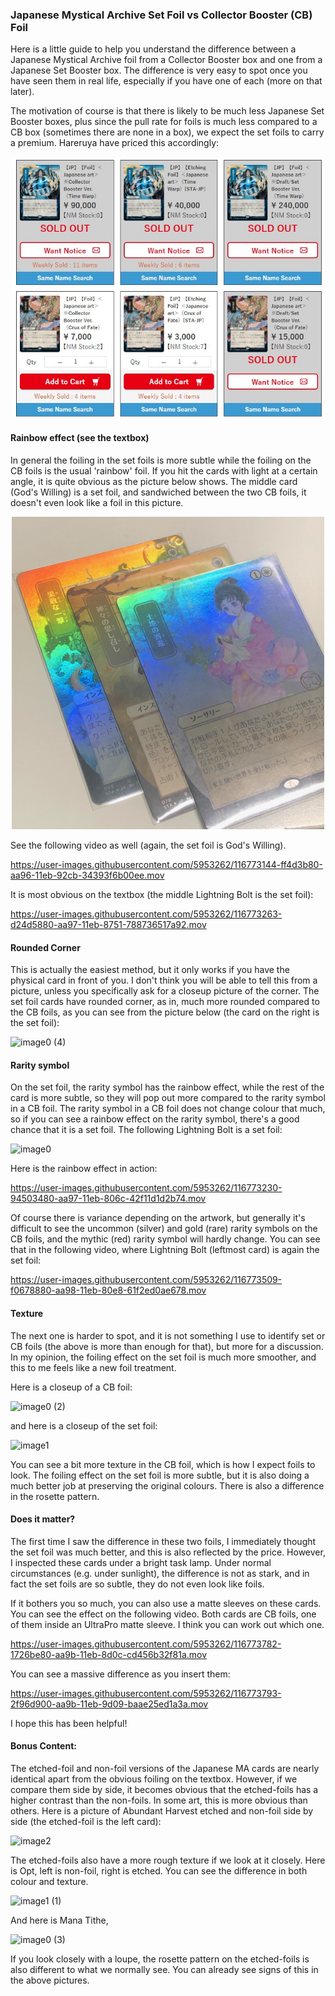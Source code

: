 ### Japanese Mystical Archive Set Foil vs Collector Booster (CB) Foil

Here is a little guide to help you understand the difference between a Japanese
Mystical Archive foil from a Collector Booster box and one from a Japanese Set Booster box.
The difference is very easy to spot once you have seen them in real life, especially
if you have one of each (more on that later).

The motivation of course is that there is likely to be much less Japanese Set Booster boxes,
plus since the pull rate for foils is much less compared to a CB box (sometimes there are none in a box),
we expect the set foils to carry a premium. 
Hareruya have priced this accordingly:

<p align="center">
<img src="hareruya.jpg" width="500">
</p>

#### Rainbow effect (see the textbox)

In general the foiling in the set foils is more subtle while the foiling on the CB foils is the usual 'rainbow' foil. 
If you hit the cards with light at a certain angle, it is quite obvious as the picture below shows. The
middle card (God's Willing) is a set foil, and sandwiched between the two CB foils, it doesn't even look like
a foil in this picture.

<p align="center">
<img src="rainbow.jpeg" width="500">
</p>

See the following video as well (again, the set foil is God's Willing).

https://user-images.githubusercontent.com/5953262/116773144-ff4d3b80-aa96-11eb-92cb-34393f6b00ee.mov

It is most obvious on the textbox (the middle Lightning Bolt is the set foil):

https://user-images.githubusercontent.com/5953262/116773263-d24d5880-aa97-11eb-8751-788736517a92.mov

#### Rounded Corner

This is actually the easiest method, but it only works if you have the physical card in front of you.
I don't think you will be able to tell this from a picture, 
unless you specifically ask for a closeup picture of the corner.
The set foil cards have rounded corner, as in, much more rounded compared to the CB foils, 
as you can see from the picture below (the card on the right is the set foil):

![image0 (4)](https://user-images.githubusercontent.com/5953262/116819182-3e23e400-abb2-11eb-9acc-a2ba12a47d74.jpeg)

#### Rarity symbol

On the set foil, the rarity symbol has the rainbow effect, while the rest of the card is more subtle, so
they will pop out more compared to the rarity symbol in a CB foil. The rarity symbol in a CB foil does not
change colour that much, so 
if you can see a rainbow effect on
the rarity symbol, there's a good chance that it is a set foil. The following Lightning Bolt is
a set foil:

![image0](https://user-images.githubusercontent.com/5953262/116773456-c615cb00-aa98-11eb-8c5e-79d78a6fd7dd.jpeg)

Here is the rainbow effect in action:

https://user-images.githubusercontent.com/5953262/116773230-94503480-aa97-11eb-806c-42f11d1d2b74.mov

Of course there is variance depending on the artwork, but generally it's difficult to see the uncommon (silver)
and gold (rare) rarity symbols on the CB foils, and the mythic (red) rarity symbol will hardly change.
You can see that in the following video, where Lightning Bolt (leftmost card) is again the set foil:

https://user-images.githubusercontent.com/5953262/116773509-f0678880-aa98-11eb-80e8-61f2ed0ae678.mov




#### Texture

The next one is harder to spot, and it is not something I use to identify set or CB foils (the above is
more than enough for that), but more for a discussion. In my opinion, the foiling effect on the set foil is
much more smoother, and this to me feels like a new foil treatment. 

Here is a closeup of a CB foil:

![image0 (2)](https://user-images.githubusercontent.com/5953262/116773638-df6b4700-aa99-11eb-85e7-24f72b060a9f.jpeg)

and here is a closeup of the set foil:

![image1](https://user-images.githubusercontent.com/5953262/116773641-e2fece00-aa99-11eb-8f91-aa19b0b86946.jpeg)

You can see a bit more texture in the CB foil, which is how I expect foils to look. The foiling effect on the set foil
is more subtle, but it is also doing a much better job at preserving the original colours. There is also a
difference in the rosette pattern.

#### Does it matter?

The first time I saw the difference in these two foils, I immediately thought the set foil was much better, and
this is also reflected by the price. However, I inspected these cards under a bright task lamp. 
Under normal circumstances (e.g. under sunlight), 
the difference is not as stark, and in fact the set foils are so subtle, they do not
even look like foils. 

If it bothers you so much, you can also use a matte sleeves on these cards. You can see the effect on the following
video. Both cards are CB foils, one of them inside an UltraPro matte sleeve. I think you can work out which one.

https://user-images.githubusercontent.com/5953262/116773782-1726be80-aa9b-11eb-8d0c-cd456b32f81a.mov

You can see a massive difference as you insert them:

https://user-images.githubusercontent.com/5953262/116773793-2f96d900-aa9b-11eb-9d09-baae25ed1a3a.mov

I hope this has been helpful!

#### Bonus Content:

The etched-foil and non-foil versions of the Japanese MA cards are nearly identical apart from the obvious foiling 
on the textbox. However, if we compare them side by side, it becomes obvious that the etched-foils has a higher contrast
than the non-foils. In some art, this is more obvious than others. Here is a picture of Abundant Harvest etched and non-foil
side by side (the etched-foil is the left card):

![image2](https://user-images.githubusercontent.com/5953262/116774525-720ee480-aaa0-11eb-9883-e004f2d8041b.jpeg)

The etched-foils also have a more rough texture if we look at it closely. Here is Opt, left is non-foil, right is etched. 
You can see the difference in both colour and texture.

![image1 (1)](https://user-images.githubusercontent.com/5953262/116774548-a5ea0a00-aaa0-11eb-9251-f2b31394b524.jpeg)

And here is Mana Tithe, 

![image0 (3)](https://user-images.githubusercontent.com/5953262/116774603-06794700-aaa1-11eb-8950-d5875279be77.jpeg)

If you look closely with a loupe, the rosette pattern on the etched-foils is also different to what we normally see.
You can already see signs of this in the above pictures. 
